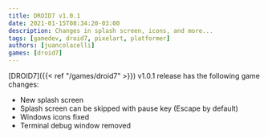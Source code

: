 ```yaml
---
title: DROID7 v1.0.1
date: 2021-01-15T08:34:20-03:00
description: Changes in splash screen, icons, and more...
tags: [gamedev, droid7, pixelart, platformer]
authors: [juancolacelli]
games: [droid7]
---
```


[DROID7]({{< ref "/games/droid7" >}}) v1.0.1 release has the following game changes:

-   New splash screen
-   Splash screen can be skipped with pause key (Escape by default)
-   Windows icons fixed
-   Terminal debug window removed
